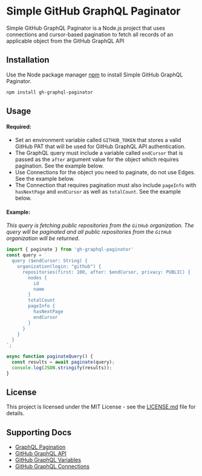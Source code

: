 # Simple GitHub GraphQL Paginator

Simple GitHub GraphQL Paginator is a Node.js project that uses connections and cursor-based pagination to fetch all records of an applicable object from the GitHub GraphQL API
  
## Installation

Use the Node package manager [npm](https://www.npmjs.com/) to install Simple GitHub GraphQL Paginator.

```bash
npm install gh-graphql-paginator
```

## Usage
#### Required:
- Set an environment variable called `GITHUB_TOKEN` that stores a valid GitHub PAT that will be used for GitHub GraphQL API authentication.
- The GraphQL query must include a variable called `endCursor` that is passed as the `after` argument value for the object which requires pagination. See the example below.
- Use Connections for the object you need to paginate, do not use Edges. See the example below.
- The Connection that requires pagination must also include `pageInfo` with `hasNextPage` and `endCursor` as well as `totalCount`. See the example below.

#### Example:
_This query is fetching public repositories from the `GitHub` organization. The query will be paginated and all public repositories from the `GitHub` organization will be returned_.
```javascript
import { paginate } from 'gh-graphql-paginator'
const query = `
  query ($endCursor: String) {
    organization(login: "github") {
      repositories(first: 100, after: $endCursor, privacy: PUBLIC) {
        nodes {
          id
          name
        }
        totalCount
        pageInfo {
          hasNextPage
          endCursor
        }
      }
    }
  }
`;

async function paginateQuery() {
  const results = await paginate(query);
  console.log(JSON.stringify(results));
}
```

## License
This project is licensed under the MIT License - see the [LICENSE.md](LICENSE.md) file for details.

## Supporting Docs
- [GraphQL Pagination](https://graphql.org/learn/pagination/)
- [GitHub GraphQL API](https://docs.github.com/en/graphql)
- [GitHub GraphQL Variables](https://docs.github.com/en/graphql/guides/forming-calls-with-graphql#working-with-variables)
- [GitHub GraphQL Connections](https://docs.github.com/en/graphql/guides/introduction-to-graphql#connection)
